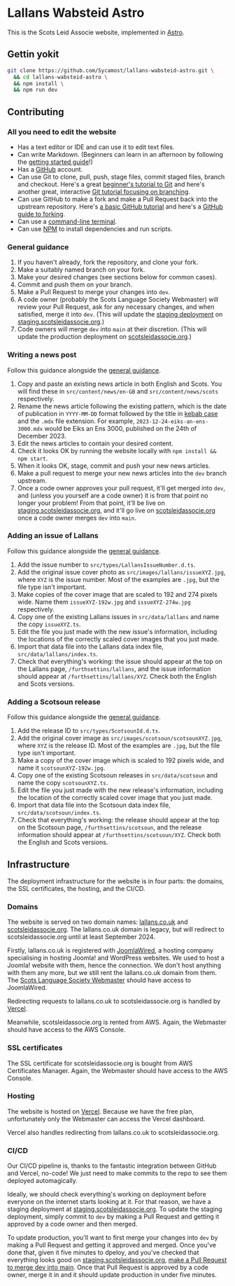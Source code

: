 # Lallans Wabsteid Astro

This is the Scots Leid Associe website, implemented in [Astro](https://astro.build/).

## Gettin yokit

```bash
git clone https://github.com/Sycamost/lallans-wabsteid-astro.git \
  && cd lallans-wabsteid-astro \
  && npm install \
  && npm run dev
```

## Contributing

### All you need to edit the website

* Has a text editor or IDE and can use it to edit text files.
* Can write Markdown. (Beginners can learn in an afternoon by following the
  [getting started guide](https://www.markdownguide.org/getting-started/)!)
* Has a [GitHub](https://github.com/join) account.
* Can use Git to clone, pull, push, stage files, commit staged files, branch and
  checkout. Here's a great [beginner's tutorial to Git](https://www.atlassian.com/git)
  and here's another great, interactive
  [Git tutorial focusing on branching](https://learngitbranching.js.org/).
* Can use GitHub to make a fork and make a Pull Request back into the upstream
  repository. Here's
  [a basic GitHub tutorial](https://docs.github.com/en/get-started/quickstart/hello-world)
  and here's a
  [GitHub guide to forking](https://docs.github.com/en/get-started/quickstart/fork-a-repo).
* Can use a [command-line terminal](https://www.freecodecamp.org/news/command-line-for-beginners/).
* Can use [NPM](https://nodesource.com/blog/an-absolute-beginners-guide-to-using-npm/)
  to install dependencies and run scripts.

### General guidance

1. If you haven't already, fork the repository, and clone your fork.
2. Make a suitably named branch on your fork.
3. Make your desired changes (see sections below for common cases).
4. Commit and push them on your branch.
5. Make a Pull Request to merge your changes into `dev`.
6. A code owner (probably the Scots Language Society Webmaster) will review
   your Pull Request, ask for any necessary changes, and when satisfied, merge
   it into `dev`. (This will update the [staging deployment](#cicd) on
   [staging.scotsleidassocie.org](https://staging.scotsleidassocie.org).)
7. Code owners will merge `dev` into `main` at their discretion. (This will
   update the production deployment on
   [scotsleidassocie.org](https://scotsleidassocie.org).)

### Writing a news post

Follow this guidance alongside the [general guidance](#general-guidance).

1. Copy and paste an existing news article in both English and Scots. You will
   find these in `src/content/news/en-GB` and `src/content/news/scots` respectively.
2. Rename the news article following the existing pattern, which is the date of
   publication in `YYYY-MM-DD` format followed by the title in
   [kebab case](https://www.freecodecamp.org/news/snake-case-vs-camel-case-vs-pascal-case-vs-kebab-case-whats-the-difference/#whatiskebabcaseanamekebabcasea)
   and the `.mdx` file extension. For example, `2023-12-24-eiks-an-ens-3000.mdx`
   would be Eiks an Ens 3000, published on the 24th of December 2023.
3. Edit the news articles to contain your desired content.
4. Check it looks OK by running the website locally with `npm install && npm start`.
5. When it looks OK, stage, commit and push your new news articles.
6. Make a pull request to merge your new news articles into the `dev` branch upstream.
7. Once a code owner approves your pull request, it'll get merged into `dev`, and
   (unless you yourself are a code owner) it is from that point no longer your
   problem! From that point, it'll be live on
   [staging.scotsleidassocie.org](https://staging.scotsleidassocie.org),
   and it'll go live on [scotsleidassocie.org](https://scotsleidassocie.org) once
   a code owner merges `dev` into `main`.

### Adding an issue of Lallans

Follow this guidance alongside the [general guidance](#general-guidance).

1. Add the issue number to `src/types/LallansIssueNumber.d.ts`.
2. Add the original issue cover photo as `src/images/lallans/issueXYZ.jpg`, where `XYZ`
   is the issue number. Most of the examples are `.jpg`, but the file type isn't important.
3. Make copies of the cover image that are scaled to 192 and 274 pixels wide.
   Name them `issueXYZ-192w.jpg` and `issueXYZ-274w.jpg` respectively.
4. Copy one of the existing Lallans issues in `src/data/lallans` and name the
   copy `issueXYZ.ts`.
5. Edit the file you just made with the new issue's information, including the
   locations of the correctly scaled cover images that you just made.
6. Import that data file into the Lallans data index file, `src/data/lallans/index.ts`.
7. Check that everything's working: the issue should appear at the top on the
   Lallans page, `/furthsettins/lallans`, and the issue information should appear
   at `/furthsettins/lallans/XYZ`. Check both the English and Scots versions.

### Adding a Scotsoun release

Follow this guidance alongside the [general guidance](#general-guidance).

1. Add the release ID to `src/types/ScotsounId.d.ts`.
2. Add the original cover image as `src/images/scotsoun/scotsounXYZ.jpg`, where `XYZ`
   is the release ID. Most of the examples are `.jpg`, but the file type isn't important.
3. Make a copy of the cover image which is scaled to 192 pixels wide, and name it
   `scotsounXYZ-192w.jpg`.
4. Copy one of the existing Scotsoun releases in `src/data/scotsoun` and name the
   copy `scotsounXYZ.ts`.
5. Edit the file you just made with the new release's information, including the
   location of the correctly scaled cover image that you just made.
6. Import that data file into the Scotsoun data index file, `src/data/scotsoun/index.ts`.
7. Check that everything's working: the release should appear at the top on the
   Scotsoun page, `/furthsettins/scotsoun`, and the release information should appear
   at `/furthsettins/scotsoun/XYZ`. Check both the English and Scots versions.

## Infrastructure

The deployment infrastructure for the website is in four parts: the domains,
the SSL certificates, the hosting, and the CI/CD.

### Domains

The website is served on two domain names: [lallans.co.uk](https://www.lallans.co.uk)
and [scotsleidassocie.org](https://scotsleidassocie.org). The lallans.co.uk
domain is legacy, but will redirect to scotsleidassocie.org until at least
September 2024.

Firstly, lallans.co.uk is registered with [JoomlaWired](https://www.joomlawired.com),
a hosting company specialising in hosting Joomla! and WordPress websites. We used
to host a Joomla! website with them, hence the connection. We don't host
anything with them any more, but we still rent the lallans.co.uk domain from
them. The [Scots Language Society Webmaster](mailto:lallans@hotmail.co.uk)
should have access to JoomlaWired.

Redirecting requests to lallans.co.uk to scotsleidassocie.org is handled by
[Vercel](#hosting).

Meanwhile, scotsleidassocie.org is rented from AWS. Again, the Webmaster should
have access to the AWS Console.

### SSL certificates

The SSL certificate for scotsleidassocie.org is bought from AWS Certificates
Manager. Again, the Webmaster should have access to the AWS Console.

### Hosting

The website is hosted on [Vercel](https://vercel.com/sycamost/lallans-wabsteid-astro).
Because we have the free plan, unfortunately only the Webmaster can access the
Vercel dashboard.

Vercel also handles redirecting from lallans.co.uk to scotsleidassocie.org.

### CI/CD

Our CI/CD pipeline is, thanks to the fantastic integration between GitHub and
Vercel, no-code! We just need to make commits to the repo to see them deployed
automagically.

Ideally, we should check everything's working on deployment before everyone on
the internet starts looking at it. For that reason, we have a staging deployment
at [staging.scotsleidassocie.org](https://staging.scotsleidassocie.org). To
update the staging deployment, simply commit to `dev` by making a Pull Request
and getting it approved by a code owner and then merged.

To update production, you'll want to first merge your changes into `dev` by
making a Pull Request and getting it approved and merged. Once you've done that,
given it five minutes to dpeloy, and you've checked that everything looks good
on [staging.scotsleidassocie.org](https://staging.scotsleidassocie.org),
[make a Pull Request to merge dev into main](https://github.com/Sycamost/lallans-wabsteid-astro/compare/main...dev).
Once that Pull Request is approved by a code owner, merge it in and it should
update production in under five minutes.
